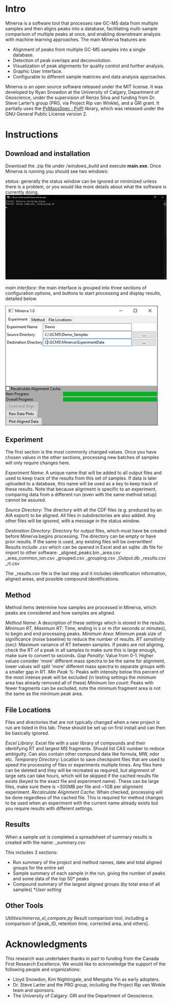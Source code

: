 # Intro
Minerva is a software tool that processes raw GC-MS data from multiple samples and then aligns peaks into a database, facilitating multi-sample comparison of multiple peaks at once, and enabling downstream analysis with machine learning approaches. The main Minerva features are:

- Alignment of peaks from multiple GC-MS samples into a single database.
- Detection of peak overlaps and deconvolution.
- Visualization of peak alignments for quality control and further analysis.
- Graphic User Interface.
- Configurable to different sample matrices and data analysis approaches.

Minerva is an open source software released under the MIT license. It was developed by Ryan Snowdon at the University of Calgary, Department of Geoscience, under the supervision of Renzo Silva and funding from Dr. Steve Larter’s group (PRG, via Project Rip van Winkle), and a GRI grant. It partially uses the [PyMassSpec · PyPI](https://pypi.org/project/PyMassSpec/) library, which was released under the GNU General Public License version 2.

# Instructions

## Download and installation
Download the .zip file under */windows_build* and execute **main.exe**.
Once Minerva is running you should see two windows:

*status*: generally the status window can be ignored or minimized unless there is a problem, or you would like more details about what the software is currently doing.  
![Minerva empty terminal window](docs/Minerva_w_terminal.png?raw=true)

*main interface*: the main interface is grouped into three sections of configuration options, and buttons to start processing and display results, detailed below.  

![Minerva main window](docs/Minerva_w_main_menu.png?raw=true)

## Experiment
The first section is the most commonly changed values. Once you have chosen values in the other sections, processing new batches of samples will only require changes here.

*Experiment Name*: A unique name that will be added to all output files and used to keep track of the results from this set of samples. If data is later uploaded to a database, this name will be used as a key to keep track of these results. Note that because alignment is specific to an experiment, comparing data from a different run (even with the same method setup) cannot be assured.

*Source Directory*: The directory with all the CDF files (e.g. produced by an AIA export) to be aligned. All files in subdirectories are also added. Any other files will be ignored, with a message in the status window.

*Destination Directory*: Directory for output files, which must have be created before Minerva begins processing. The directory can be empty or have prior results. If the same <Experiment Name> is used, any existing files will be overwritten! Results include .csv which can be opened in Excel and an sqlite .db file for import to other software:
<experiment name>_aligned_peaks.bin
<experiment name>_area.csv
<experiment name>_area_common_ion.csv
<experiment name>_grouped.csv
<experiment name>_grouping.csv
<experiment name>_Output.db
<experiment name>_results.csv
<experiment name>_rt.csv

The <experiment name>_results.csv file is the last step and it includes identification information, aligned areas, and possible compound identifications.

## Method
Method items determine how samples are processed in Minerva, which peaks are considered and how samples are aligned.

*Method Name*: A description of these settings which is stored in the results.
*Minimum RT, Maximum RT*: Time, ending in s or m (for seconds or minutes), to begin and end processing peaks.
*Minimum Area*: Minimum peak size of significance (noise baseline) to reduce the number of results.
*RT sensitivity (sec)*: Maximum variance of RT between samples. If peaks are not aligning, check the RT of a peak in all samples to make sure this is large enough, make sure to convert to seconds.
*Gap Penalty*: Value from 0-1. Higher values consider 'more' different mass spectra to be the same for alignment, lower values will split 'more' different mass spectra to separate groups with a smaller gap in RT.
*Min Peak %*: Peaks with intensity below this percent of the most intense peak will be excluded (in testing settings the minimum area has already removed all of these)
*Minimum Ion count*: Peaks with fewer fragments can be excluded, note the minimum fragment area is not the same as the minimum peak area.

## File Locations
Files and directories that are not typically changed when a new project is run are listed in this tab. These should be set up on first install and can then be basically ignored.

*Excel Library*: Excel file with a user library of compounds and their identifying RT and largest MS fragments. Should list CAS number to reduce ambiguity. Can also contain other compound data like formula, MW, odor etc.
*Temporary Directory*: Location to save checkpoint files that are used to speed the processing of files or experiments multiple times. Any files here can be deleted and they will be recreated as required, but alignment of large sets can take hours, which will be skipped if the cached results file exists (keyed to the exact file and experiment name). These can be large files, make sure there is ~300MB per file and ~1GB per alignment experiment.
*Recalculate Alignment Cache*: When checked, processing will be done regardless of the cached file. This is required for method changes to be used when an experiment with the current name already exists but you require results with different settings.

## Results
When a sample set is completed a spreadsheet of summary results is created with the name:
<experiment name>_summary.csv

This includes 3 sections:
- Run summary of the project and method names, date and total aligned groups for the entire set
- Sample summary of each sample in the run, giving the number of peaks and some data of the top 50* peaks
- Compound summary of the largest aligned groups (by total area of all samples)
**User setting*

## Other Tools
*Utilities/minerva_xl_compare.py*
Result comparison tool, including a comparison of [peak_ID, retention time, corrected area, and others].

# Acknowledgments
This research was undertaken thanks in part to funding from the Canada First Research Excellence. 
We would like to acknowledge the support of the following people and organizations:
- Lloyd Snowdon, Kim Nightingale, and Mengsha Yin as early adopters.
- Dr. Steve Larter and the PRG group, including the Project Rip van Winkle team and sponsors.
- The University of Calgary: GRI and the Department of Geoscience.

